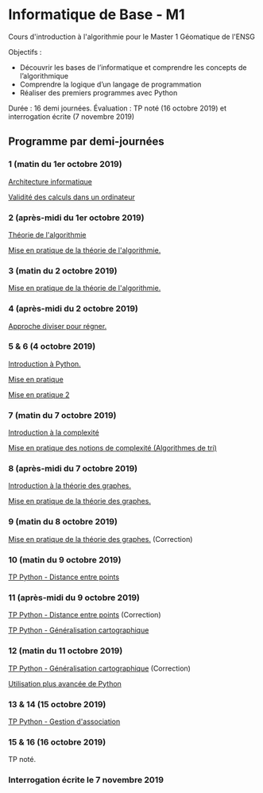 # Informatique de Base - M1
Cours d'introduction à l'algorithmie pour le Master 1 Géomatique de l'ENSG

Objectifs :
+ Découvrir les bases de l’informatique et comprendre les concepts de l’algorithmique
+ Comprendre la logique d’un langage de programmation
+ Réaliser des premiers programmes avec Python

Durée : 16 demi journées.
Évaluation : TP noté (16 octobre 2019) et interrogation écrite (7 novembre 2019)

## Programme par demi-journées

### 1 (matin du 1er octobre 2019)
[Architecture informatique](2019_Architecture_informatique_M1.md)

[Validité des calculs dans un ordinateur](2019_Validite_logiciel_numerique_M1.md)

### 2 (après-midi du 1er octobre 2019)
[Théorie de l'algorithmie](2019_Algorithmie_M1.md)

[Mise en pratique de la théorie de l'algorithmie.](exercices_algo.md)

### 3 (matin du 2 octobre 2019)
[Mise en pratique de la théorie de l'algorithmie.](exercices_algo.md#médiane)

### 4 (après-midi du 2 octobre 2019)
[Approche diviser pour régner.](diviser_pour_regner.md)

### 5 & 6 (4 octobre 2019)
[Introduction à Python.](intro_python.md)

[Mise en pratique](exercices_algo.md)

[Mise en pratique 2](diviser_pour_regner.md#exemple--recherche-dichotomique)

### 7 (matin du 7 octobre 2019)
[Introduction à la complexité](2019_Validite_logiciel_numerique_M1.md#complexité-en-algorithmie)

[Mise en pratique des notions de complexité (Algorithmes de tri)](2019_Validite_logiciel_numerique_M1.md#application--comparaison-de-divers-algorithmes-de-tri)

### 8 (après-midi du 7 octobre 2019)

[Introduction à la théorie des graphes.](intro_tdg.md)

[Mise en pratique de la théorie des graphes.](exercices_tdg.md)

### 9 (matin du 8 octobre 2019)
[Mise en pratique de la théorie des graphes.](exercices_tdg.md) (Correction)

### 10 (matin du 9 octobre 2019)
[TP Python - Distance entre points](exercices_python.md#distance-entre-des-points)

### 11 (après-midi du 9 octobre 2019)
[TP Python - Distance entre points](exercices_python.md#distance-entre-des-points) (Correction)

[TP Python - Généralisation cartographique](exercices_python.md#distance-entre-des-points#généralisation-cartographique)

### 12 (matin du 11 octobre 2019)
[TP Python - Généralisation cartographique](exercices_python.md#distance-entre-des-points#généralisation-cartographique) (Correction)

[Utilisation plus avancée de Python](intro_python.md#Documentation)

### 13 & 14 (15 octobre 2019)
[TP Python - Gestion d'association](exercices_python.md#gestion-dassociation)

### 15 & 16 (16 octobre 2019)
TP noté.

### Interrogation écrite le 7 novembre 2019
